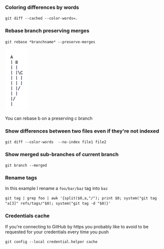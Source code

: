 ### Coloring differences by words
`git diff --cached --color-words=. `

### Rebase branch preserving merges
`git rebase *branchname* --preserve-merges`

![branch](../sub-branches.png)

You can rebase b on a preserving c branch

### Show differences between two files even if they're not indexed
`git diff --color-words  --no-index file1 file2`

### Show merged sub-branches of current branch
`git branch --merged`

### Rename tags
In this example I rename a `foo/bar/baz` tag into `baz`

`git tag | grep foo | awk '{split($0,a,"/"); print $0; system("git tag "a[3]" refs/tags/"$0); system("git tag -d "$0)}'`

### Credentials cache
If you're connecting to GitHub by https you probably like to avoid to be requested for your credentials every time you push

`git config --local credential.helper cache`
